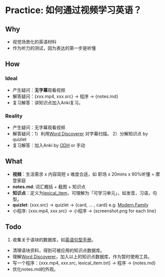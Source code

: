 # Practice: 如何通过视频学习英语？


## Why

* 视觉场景化的英语材料
* 作为听力的测试，因为表达的第一步是听懂

## How 

### Ideal

* 产生疑问：**无字幕**观看视频
* 解答疑问：{xxx.mp4, xxx.src} → 程序 → {notes.md}
* 复习解答：讲知识点加入Anki复习。

### Reality

* 产生疑问：无字幕观看视频
* 解答疑问：1）利用[Word Discoverer](https://chrome.google.com/webstore/detail/word-discoverer-expand-yo/noncaeikjgpbdeoocblijjgegnobogib) 对字幕扫描。 2）分解知识点 by quizlet
* 复习解答：加入Anki by [ODH](https://github.com/ninja33/ODH) or 手动


## What

* **视频**：生活需求 x 内容简短 x 难度合适，如 职场 x 20mins x 90%听懂 = 摩登家庭
* **notes.md**: 词汇概括 + 截图 + 知识点
* **知识点**：定义为[lexical_item](https://www.wikiwand.com/en/Lexical_item)，可理解为「可学习单元」，如发音，习语，句型。
* **quizlet**: {xxx.src} → quizlet →  {card, ... , card} e.g. [Modern.Family](https://quizlet.com/535264808/modernfamilys11e01-flash-cards/?new)
* 小程序: {xxx.mp4, xxx.src} -> 小程序 -> {screenshot.png for each line}
 

## Todo

1. 收集关于语块的数据库，如[英语句型手册](https://wenku.baidu.com/view/3024cbbf172ded630a1cb63d.html#)。
* 清理语块资料，得到可被应用的知识点数据库。
* 理解[Word Discoverer](https://chrome.google.com/webstore/detail/word-discoverer-expand-yo/noncaeikjgpbdeoocblijjgegnobogib)，加入以上的知识点数据库，作为暂时使用工具。
* 写一个程序：{xxx.mp4, xxx.src, lexical_item.txt} → 程序 → {notes.md}
* 优化notes.md的外观。